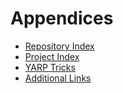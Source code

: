 # Appendices
* [Repository Index](repository-index.md)
* [Project Index](project-index.md)
* [YARP Tricks](yarp-tricks.md)
* [Additional Links](additional-links.md)
